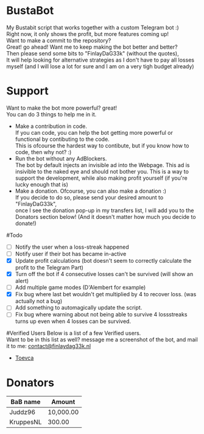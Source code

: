 # BustaBot
My Bustabit script that works together with a custom Telegram bot :)  
Right now, it only shows the profit, but more features coming up!  
Want to make a commit to the repository?  
Great! go ahead!
Want me to keep making the bot better and better?  
Then please send some bits to "FinlayDaG33k" (without the quotes),  
It will help looking for alternative strategies as I don't have to pay all losses myself (and I will lose a lot for sure and I am on a very tigh budget already)

# Support
Want to make the bot more powerful? great!  
You can do 3 things to help me in it.
- Make a contribution in code.  
  If you can code, you can help the bot getting more powerful or functional by contibuting to the code.  
  This is ofcourse the hardest way to contibute, but if you know how to code, then why not? :)  
- Run the bot without any AdBlockers.  
  The bot by default injects an invisible ad into the Webpage.
  This ad is insivible to the naked eye and should not bother you.
  This is a way to support the development, while also making profit yourself (if you're lucky enough that is)  
- Make a donation.
  Ofcourse, you can also make a donation :)  
  If you decide to do so, please send your desired amount to "FinlayDaG33k",  
  once I see the donation pop-up in my transfers list, I will add you to the Donators section below! (And it doesn't matter how much you decide to donate!)

#Todo
- [ ] Notify the user when a loss-streak happened
- [ ] Notify user if their bot has became in-active
- [x] Update profit calculations (bot doesn't seem to correctly calculate the profit to the Telegram Part)
- [x] Turn off the bot if 4 consecutive losses can't be survived (will show an alert)
- [ ] Add multiple game modes (D'Alembert for example)
- [x] Fix bug where last bet wouldn't get multiplied by 4 to recover loss. (was actually not a bug)
- [ ] Add something to automagically update the script.
- [ ] Fix bug where warning about not being able to survive 4 lossstreaks turns up even when 4 losses can be survived.

#Verified Users
Below is a list of a few Verified users.  
Want to be in this list as well? message me a screenshot of the bot, and mail it to me: [contact@finlaydag33k.nl](mailto:contact@finlaydag33k.nl)  
  
- [Toevca](https://www.bustabit.com/user/toevca)

# Donators
| BaB name  | Amount |
| ------------- | ------------- |
| Juddz96  | 10,000.00  |
| KruppesNL  | 300.00  |
